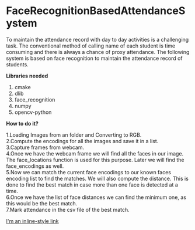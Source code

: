 # FaceRecognitionBasedAttendanceSystem

To maintain the attendance record with day to day activities is a challenging task. The conventional method of calling
name of each student is time consuming and there is always a chance of proxy attendance. The following system is based
on face recognition to maintain the attendance record of students.

**Libraries needed**
1. cmake
2. dlib
3. face_recognition
4. numpy
5. opencv-python


**How to do it?**

1.Loading Images from an folder and Converting to RGB.  
2.Compute the encodings for all the images and save it in a list.  
3.Capture frames from webcam.  
4.Once we have the webcam frame we will find all the faces in our image. The face_locations function is used for this purpose. Later we will find the face_encodings as well.  
5.Now we can match the current face encodings to our known faces encoding list to find the matches. We will also compute the distance. This is done to find the best match in case more than one face is detected at a time.  
6.Once we have the list of face distances we can find the minimum one, as this would be the best match.  
7.Mark attendance in the csv file of the best match.  

[I'm an inline-style link](https://www.google.com)
